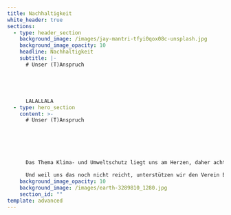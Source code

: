 ```yaml
---
title: Nachhaltigkeit
white_header: true
sections:
  - type: header_section
    background_image: /images/jay-mantri-tfyi0qox08c-unsplash.jpg
    background_image_opacity: 10
    headline: Nachhaltigkeit
    subtitle: |-
      # Unser (T)Anspruch





      LALALLALA
  - type: hero_section
    content: >-
      # Unser (T)Anspruch






      Das Thema Klima- und Umweltschutz liegt uns am Herzen, daher achten wir bei der Ernte der zarten Tannenwipfel stets auf einen schonenden und achtsamen Umgang mit dem Waldbestand. Wir nehmen Rücksicht auf die Natur und streben nach einem klimaneutralem Handeln. Dazu ist unser Verpackungsmaterial zu 100% recyclingfähig, wir beziehen 100% Ökostrom, wir vermeiden Plastik,

      Und weil uns das noch nicht reicht, unterstützen wir den Verein Bergwaldprojekt e.V. mit einem Spendenbeitrag mit jedem Produkt.
    background_image_opacity: 10
    background_image: /images/earth-3289810_1280.jpg
    section_id: ""
template: advanced
---
```

